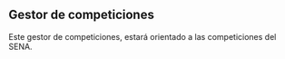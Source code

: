 ## Gestor de competiciones 

Este gestor de competiciones, estará orientado a las competiciones del SENA.
